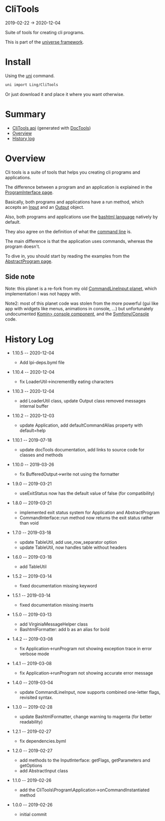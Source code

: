 CliTools
===========
2019-02-22 -> 2020-12-04



Suite of tools for creating cli programs. 


This is part of the [universe framework](https://github.com/karayabin/universe-snapshot).


Install
==========
Using the [uni](https://github.com/lingtalfi/universe-naive-importer) command.
```bash
uni import Ling/CliTools
```

Or just download it and place it where you want otherwise.






Summary
===========
- [CliTools api](https://github.com/lingtalfi/CliTools/blob/master/doc/api/Ling/CliTools.md) (generated with [DocTools](https://github.com/lingtalfi/DocTools))
- [Overview](#overview) 
- [History log](#history-log) 






Overview
=========

Cli tools is a suite of tools that helps you creating cli programs and applications.

The difference between a program and an application is explained in the [ProgramInterface page](https://github.com/lingtalfi/CliTools/blob/master/doc/api/CliTools/Program/ProgramInterface.md).

Basically, both programs and applications have a run method, which accepts an [Input](https://github.com/lingtalfi/CliTools/blob/master/doc/api/CliTools/Input/InputInterface.md) and an [Output](https://github.com/lingtalfi/CliTools/blob/master/doc/api/CliTools/Output/OutputInterface.md) object.

Also, both programs and applications use the [bashtml language](https://github.com/lingtalfi/CliTools/blob/master/doc/pages/bashtml.md) natively by default.

They also agree on the definition of what the [command line](https://github.com/lingtalfi/CliTools/blob/master/doc/pages/command-line.md) is.


The main difference is that the application uses commands, whereas the program doesn't. 


To dive in, you should start by reading the examples from the [AbstractProgram page](https://github.com/lingtalfi/CliTools/blob/master/doc/api/CliTools/Program/AbstractProgram.md).






Side note
---------
Note: this planet is a re-fork from my old [CommandLineInput planet](https://github.com/lingtalfi/CommandLineInput), which implementation I was not happy with.

Note2: most of this planet code was stolen from the more powerful (gui like app with widgets like menus, animations in console, ...) but unfortunately undocumented [Komin> console component](https://github.com/lingtalfi/Komin/tree/master/Component/Console),
and the [Symfony/Console](https://github.com/symfony/symfony/tree/master/src/Symfony/Component/Console) code.

 



History Log
=================

- 1.10.5 -- 2020-12-04

    - Add lpi-deps.byml file

- 1.10.4 -- 2020-12-04

    - fix LoaderUtil->incrementBy eating characters

- 1.10.3 -- 2020-12-04

    - add LoaderUtil class, update Output class removed messages internal buffer
  
- 1.10.2 -- 2020-12-03

    - update Application, add defaultCommandAlias property with default=help
    
- 1.10.1 -- 2019-07-18

    - update docTools documentation, add links to source code for classes and methods
        
- 1.10.0 -- 2019-03-26

    - fix BufferedOutput->write not using the formatter

- 1.9.0 -- 2019-03-21

    - useExitStatus now has the default value of false (for compatibility)

- 1.8.0 -- 2019-03-21

    - implemented exit status system for Application and AbstractProgram
    - CommandInterface::run method now returns the exit status rather than void

- 1.7.0 -- 2019-03-18

    - update TableUtil, add use_row_separator option
    - update TableUtil, now handles table without headers

- 1.6.0 -- 2019-03-18

    - add TableUtil

- 1.5.2 -- 2019-03-14

    - fixed documentation missing keyword

- 1.5.1 -- 2019-03-14

    - fixed documentation missing inserts

- 1.5.0 -- 2019-03-13

    - add VirginiaMessageHelper class
    - BashtmlFormatter: add b as an alias for bold

- 1.4.2 -- 2019-03-08

    - fix Application->runProgram not showing exception trace in error verbose mode

- 1.4.1 -- 2019-03-08

    - fix Application->runProgram not showing accurate error message

- 1.4.0 -- 2019-03-04

    - update CommandLineInput, now supports combined one-letter flags, revisited syntax.
    
- 1.3.0 -- 2019-02-28

    - update BashtmlFormatter, change warning to magenta (for better readability)
    
- 1.2.1 -- 2019-02-27

    - fix dependencies.byml
    
- 1.2.0 -- 2019-02-27

    - add methods to the InputInterface: getFlags, getParameters and getOptions
    - add AbstractInput class
    
- 1.1.0 -- 2019-02-26

    - add the CliTools\Program\Application->onCommandInstantiated method
    
- 1.0.0 -- 2019-02-26

    - initial commit
    